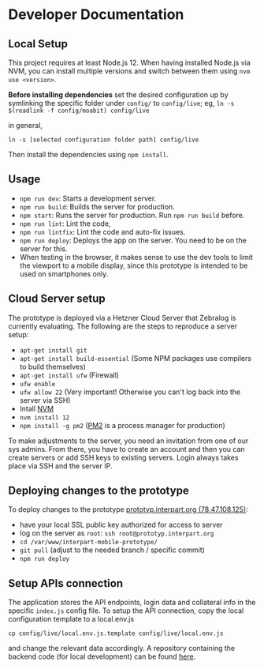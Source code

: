 # Developer Documentation

## Local Setup
This project requires at least Node.js 12. When having installed Node.js via NVM, you can install multiple versions and switch between them using `nvm use <version>`.

**Before installing dependencies** set the desired configuration up by symlinking the specific folder under `config/` to `config/live`;
eg, `ln -s $(readlink -f config/moabit) config/live`

in general,

`ln -s [selected configuration folder path] config/live`

Then install the dependencies using `npm install`.

## Usage
* `npm run dev`: Starts a development server.
* `npm run build`: Builds the server for production.
* `npm start`: Runs the server for production. Run `npm run build` before.
* `npm run lint`: Lint the code,
* `npm run lintfix`: Lint the code and auto-fix issues.
* `npm run deploy`: Deploys the app on the server. You need to be on the server for this.
* When testing in the browser, it makes sense to use the dev tools to limit the viewport to a mobile display, since this prototype is intended to be used on smartphones only.

## Cloud Server setup
The prototype is deployed via a Hetzner Cloud Server that Zebralog is currently evaluating. The following are the steps to reproduce a server setup:

* `apt-get install git`
* `apt-get install build-essential` (Some NPM packages use compilers to build themselves)
* `apt-get install ufw` (Firewall)
* `ufw enable`
* `ufw allow 22` (Very important! Otherwise you can't log back into the server via SSH)
* Intall [NVM](https://github.com/nvm-sh/nvm)
* `nvm install 12`
* `npm install -g pm2` ([PM2](https://pm2.keymetrics.io/) is a process manager for production)

To make adjustments to the server, you need an invitation from one of our sys admins. From there, you have to create an account and then you can create servers or add SSH keys to existing servers. Login always takes place via SSH and the server IP.

## Deploying changes to the prototype
To deploy changes to the prototype [prototyp.interpart.org (78.47.108.125)](https://prototyp.interpart.org/):

* have your local SSL public key authorized for access to server
* log on the server as `root`: `ssh root@prototyp.interpart.org`
* `cd /var/www/interpart-mobile-prototype/`
* `git pull` (adjust to the needed branch / specific commit)
* `npm run deploy`

## Setup APIs connection

The application stores the API endpoints, login data and collateral info in the specific `index.js` config file.
To setup the API connection, copy the local configuration template to a local.env.js
```
cp config/live/local.env.js.template config/live/local.env.js
```
and change the relevant data accordingly.
A repository containing the backend code (for local development) can be found [here](https://git.zebralog.net/roccazzella/interpart-db).
